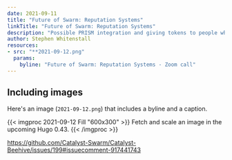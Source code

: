 ```yaml
---
date: 2021-09-11
title: "Future of Swarm: Reputation Systems"
linkTitle: "Future of Swarm: Reputation Systems"
description: "Possible PRISM integration and giving tokens to people who join meets"
author: Stephen Whitenstall
resources:
- src: "**2021-09-12.png"
  params:
    byline: "Future of Swarm: Reputation Systems - Zoom call"
---
```


## Including images

Here's an image (`2021-09-12.png`) that includes a byline and a caption.


{{< imgproc 2021-09-12 Fill "600x300" >}}
Fetch and scale an image in the upcoming Hugo 0.43.
{{< /imgproc >}}


https://github.com/Catalyst-Swarm/Catalyst-Beehive/issues/199#issuecomment-917441743
